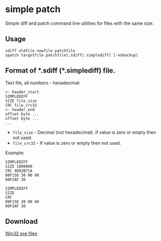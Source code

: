 simple patch
============

Simple diff and patch command line utilities for files with the same size.

## Usage ##

    sdiff oldfile newfile patchfile
    spatch targetfile patchfile[.sdiff|.simplediff] [-nobackup]

## Format of \*.sdiff (\*.simplediff) file. ##

Text file, all numbers - hexadecimal:

    <- header_start
    SIMPLEDIFF
    SIZE file_size
    CRC file_crc32
    <- header_end
    offset byte ...
    offset byte ...
    ...

- `file_size` - Decimal (not hexadecimal). If value is zero or empty then not used.
- `file_crc32` - If value is zero or empty then not used.

Example:

    SIMPLEDIFF
    SIZE 1000000
    CRC 4092B71A
    00F15D 30 00 00
    00F2AF 30

    SIMPLEDIFF
    SIZE
    CRC
    00F15D 30 00 00
    00F2AF 30

## Download ##

[Win32 exe files](http://ge.tt/7Etqtra)
